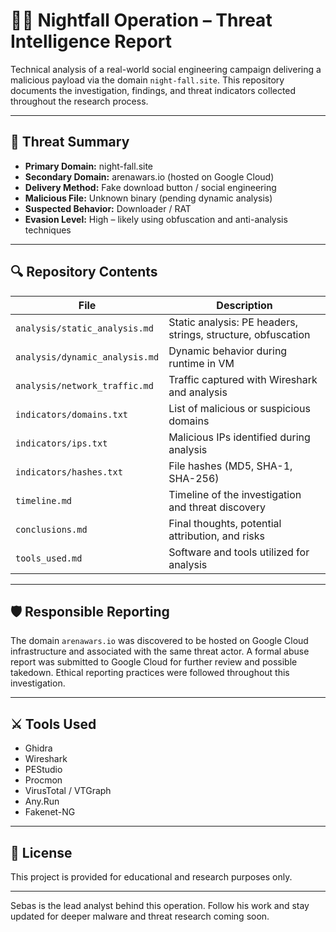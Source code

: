 # 🕵️‍♂️ Nightfall Operation – Threat Intelligence Report

Technical analysis of a real-world social engineering campaign delivering a malicious payload via the domain `night-fall.site`. This repository documents the investigation, findings, and threat indicators collected throughout the research process.

---

## 🧩 Threat Summary

- **Primary Domain:** night-fall.site
- **Secondary Domain:** arenawars.io (hosted on Google Cloud)
- **Delivery Method:** Fake download button / social engineering
- **Malicious File:** Unknown binary (pending dynamic analysis)
- **Suspected Behavior:** Downloader / RAT
- **Evasion Level:** High – likely using obfuscation and anti-analysis techniques

---

## 🔍 Repository Contents

| File | Description |
|------|-------------|
| `analysis/static_analysis.md` | Static analysis: PE headers, strings, structure, obfuscation |
| `analysis/dynamic_analysis.md` | Dynamic behavior during runtime in VM |
| `analysis/network_traffic.md` | Traffic captured with Wireshark and analysis |
| `indicators/domains.txt` | List of malicious or suspicious domains |
| `indicators/ips.txt` | Malicious IPs identified during analysis |
| `indicators/hashes.txt` | File hashes (MD5, SHA-1, SHA-256) |
| `timeline.md` | Timeline of the investigation and threat discovery |
| `conclusions.md` | Final thoughts, potential attribution, and risks |
| `tools_used.md` | Software and tools utilized for analysis |

---

## 🛡️ Responsible Reporting

The domain `arenawars.io` was discovered to be hosted on Google Cloud infrastructure and associated with the same threat actor. A formal abuse report was submitted to Google Cloud for further review and possible takedown. Ethical reporting practices were followed throughout this investigation.

---

## ⚔️ Tools Used

- Ghidra
- Wireshark
- PEStudio
- Procmon
- VirusTotal / VTGraph
- Any.Run
- Fakenet-NG

---

## 🔗 License

This project is provided for educational and research purposes only.

---

Sebas is the lead analyst behind this operation. Follow his work and stay updated for deeper malware and threat research coming soon.



